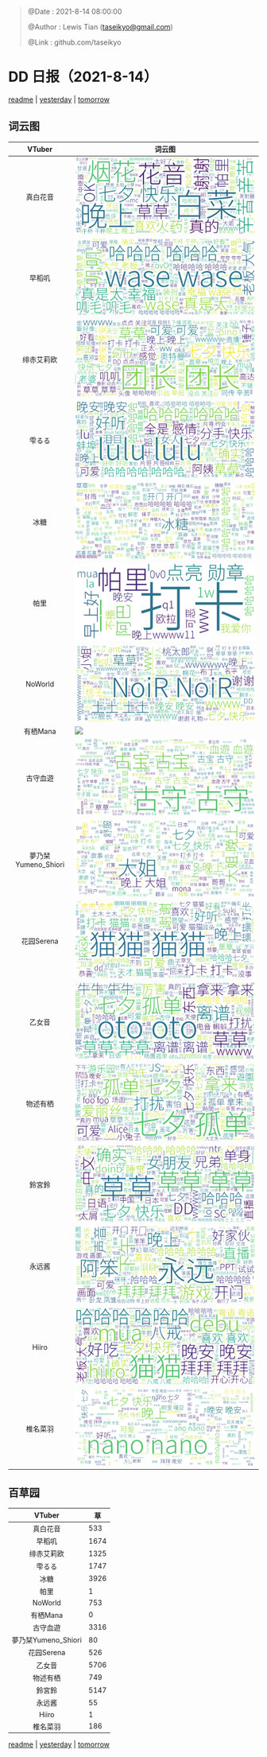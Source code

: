> @Date    : 2021-8-14 08:00:00
>
> @Author  : Lewis Tian (taseikyo@gmail.com)
>
> @Link    : github.com/taseikyo

# DD 日报（2021-8-14）

[readme](../README.md) | [yesterday](2021-8-13.md) | [tomorrow](2021-8-15.md)

## 词云图

|VTuber|词云图|
|:-:|-|
|真白花音|![](../../images/daily/21402309_2021-8-14_purge_wordcloud.png)|
|早稻叽|![](../../images/daily/41682_2021-8-14_purge_wordcloud.png)|
|绯赤艾莉欧|![](../../images/daily/21396545_2021-8-14_purge_wordcloud.png)|
|雫るる|![](../../images/daily/21013446_2021-8-14_purge_wordcloud.png)|
|冰糖|![](../../images/daily/876396_2021-8-14_purge_wordcloud.png)|
|帕里|![](../../images/daily/4895312_2021-8-14_purge_wordcloud.png)|
|NoWorld|![](../../images/daily/21448649_2021-8-14_purge_wordcloud.png)|
|有栖Mana|![](../../images/daily/6542258_2021-8-14_purge_wordcloud.png)|
|古守血遊|![](../../images/daily/8725120_2021-8-14_purge_wordcloud.png)|
|夢乃栞Yumeno_Shiori|![](../../images/daily/14052636_2021-8-14_purge_wordcloud.png)|
|花园Serena|![](../../images/daily/14327465_2021-8-14_purge_wordcloud.png)|
|乙女音|![](../../images/daily/21320551_2021-8-14_purge_wordcloud.png)|
|物述有栖|![](../../images/daily/21449083_2021-8-14_purge_wordcloud.png)|
|鈴宮鈴|![](../../images/daily/21685677_2021-8-14_purge_wordcloud.png)|
|永远酱|![](../../images/daily/21701071_2021-8-14_purge_wordcloud.png)|
|Hiiro|![](../../images/daily/21919321_2021-8-14_purge_wordcloud.png)|
|椎名菜羽|![](../../images/daily/22347054_2021-8-14_purge_wordcloud.png)|

## 百草园

|VTuber|草|
|:-:|-|
|真白花音|533|
|早稻叽|1674|
|绯赤艾莉欧|1325|
|雫るる|1747|
|冰糖|3926|
|帕里|1|
|NoWorld|753|
|有栖Mana|0|
|古守血遊|3316|
|夢乃栞Yumeno_Shiori|80|
|花园Serena|526|
|乙女音|5706|
|物述有栖|749|
|鈴宮鈴|5147|
|永远酱|55|
|Hiiro|1|
|椎名菜羽|186|

[readme](../README.md) | [yesterday](2021-8-13.md) | [tomorrow](2021-8-15.md)
